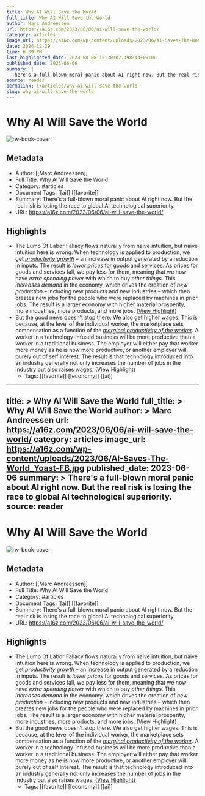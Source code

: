 ```yaml
---
title: Why AI Will Save the World
full_title: Why AI Will Save the World
author: Marc Andreessen
url: https://a16z.com/2023/06/06/ai-will-save-the-world/
category: articles
image_url: https://a16z.com/wp-content/uploads/2023/06/AI-Saves-The-World_Yoast-FB.jpg
date: 2024-12-29
time: 6:39 PM
last_highlighted_date: 2023-08-08 15:30:07.498344+00:00
published_date: 2023-06-06
summary: |
  There's a full-blown moral panic about AI right now. But the real risk is losing the race to global AI technological superiority.
source: reader
permalink: l/articles/why-ai-will-save-the-world
slug: why-ai-will-save-the-world
---
```

# Why AI Will Save the World

![rw-book-cover](https://a16z.com/wp-content/uploads/2023/06/AI-Saves-The-World_Yoast-FB.jpg)

## Metadata
- Author: [[Marc Andreessen]]
- Full Title: Why AI Will Save the World
- Category: #articles
- Document Tags: [[ai]] [[favorite]] 
- Summary: There's a full-blown moral panic about AI right now. But the real risk is losing the race to global AI technological superiority.
- URL: https://a16z.com/2023/06/06/ai-will-save-the-world/

## Highlights
- The Lump Of Labor Fallacy flows naturally from naive intuition, but naive intuition here is wrong. When technology is applied to production, we get [*productivity growth*](https://en.wikipedia.org/wiki/Productivity) – an increase in output generated by a reduction in inputs. The result is *lower prices* for goods and services. As prices for goods and services fall, we pay less for them, meaning that we now have *extra spending power* with which to buy *other things*. This *increases demand* in the economy, which drives the creation of *new production* – including new products and new industries – which then creates new jobs for the people who were replaced by machines in prior jobs. The result is a larger economy with higher material prosperity, more industries, more products, and more jobs. ([View Highlight](https://read.readwise.io/read/01h7aw8kjqn6p3mkmff3hm37cb))
- But the good news doesn’t stop there. We also get higher wages. This is because, at the level of the individual worker, the marketplace sets compensation as a function of the [*marginal productivity of the worker*](https://en.wikipedia.org/wiki/Marginal_revenue_productivity_theory_of_wages). A worker in a technology-infused business will be more productive than a worker in a traditional business. The employer will either pay that worker more money as he is now more productive, or another employer will, purely out of self interest. The result is that technology introduced into an industry generally not only increases the number of jobs in the industry but also raises wages. ([View Highlight](https://read.readwise.io/read/01h7awa1vgvkepmb5cy9jpv6t8))
    - Tags: [[favorite]] [[economy]] [[ai]] 


---
title: >
  Why AI Will Save the World
full_title: >
  Why AI Will Save the World
author: >
  Marc Andreessen
url: https://a16z.com/2023/06/06/ai-will-save-the-world/
category: articles
image_url: https://a16z.com/wp-content/uploads/2023/06/AI-Saves-The-World_Yoast-FB.jpg
published_date: 2023-06-06
summary: >
  There's a full-blown moral panic about AI right now. But the real risk is losing the race to global AI technological superiority.
source: reader
---
# Why AI Will Save the World

![rw-book-cover](https://a16z.com/wp-content/uploads/2023/06/AI-Saves-The-World_Yoast-FB.jpg)

## Metadata
- Author: [[Marc Andreessen]]
- Full Title: Why AI Will Save the World
- Category: #articles
- Document Tags: [[ai]] [[favorite]] 
- Summary: There's a full-blown moral panic about AI right now. But the real risk is losing the race to global AI technological superiority.
- URL: https://a16z.com/2023/06/06/ai-will-save-the-world/

## Highlights
- The Lump Of Labor Fallacy flows naturally from naive intuition, but naive intuition here is wrong. When technology is applied to production, we get [*productivity growth*](https://en.wikipedia.org/wiki/Productivity) – an increase in output generated by a reduction in inputs. The result is *lower prices* for goods and services. As prices for goods and services fall, we pay less for them, meaning that we now have *extra spending power* with which to buy *other things*. This *increases demand* in the economy, which drives the creation of *new production* – including new products and new industries – which then creates new jobs for the people who were replaced by machines in prior jobs. The result is a larger economy with higher material prosperity, more industries, more products, and more jobs. ([View Highlight](https://read.readwise.io/read/01h7aw8kjqn6p3mkmff3hm37cb))
- But the good news doesn’t stop there. We also get higher wages. This is because, at the level of the individual worker, the marketplace sets compensation as a function of the [*marginal productivity of the worker*](https://en.wikipedia.org/wiki/Marginal_revenue_productivity_theory_of_wages). A worker in a technology-infused business will be more productive than a worker in a traditional business. The employer will either pay that worker more money as he is now more productive, or another employer will, purely out of self interest. The result is that technology introduced into an industry generally not only increases the number of jobs in the industry but also raises wages. ([View Highlight](https://read.readwise.io/read/01h7awa1vgvkepmb5cy9jpv6t8))
    - Tags: [[favorite]] [[economy]] [[ai]] 


